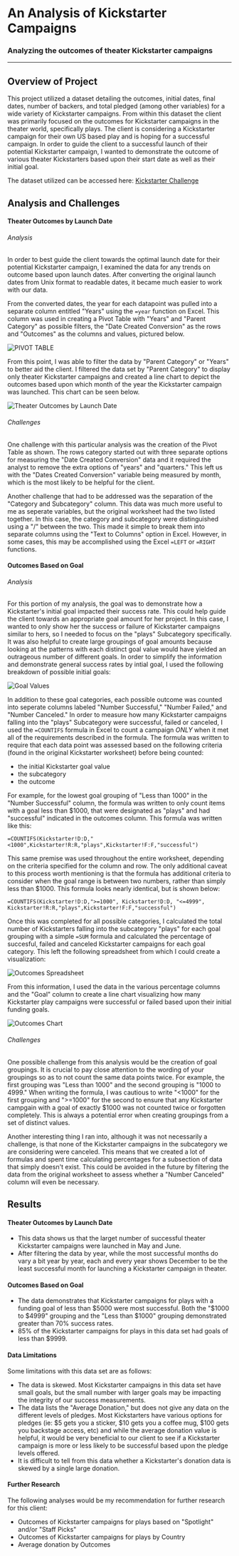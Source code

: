 # An Analysis of Kickstarter Campaigns
### Analyzing the outcomes of theater Kickstarter campaigns
---
## Overview of Project
This project utilized a dataset detailing the outcomes, initial dates, final dates, number of backers, and total pledged (among other variables) for a wide variety of Kickstarter campaigns. From within this dataset the client was primarily focused on the outcomes for Kickstarter campaigns in the theater world, specifically plays. The client is considering a Kickstarter campaign for their own US based play and is hoping for a successful campaign. In order to guide the client to a successful launch of their potential Kickstarter campaign, I wanted to demonstrate the outcome of various theater Kickstarters based upon their start date as well as their initial goal.

The dataset utilized can be accessed here: [Kickstarter Challenge]()

## Analysis and Challenges
#### Theater Outcomes by Launch Date
###### Analysis
In order to best guide the client towards the optimal launch date for their potential Kickstarter campaign, I examined the data for any trends on outcome based upon launch dates. After converting the original launch dates from Unix format to readable dates, it became much easier to work with our data.

From the converted dates, the year for each datapoint was pulled into a separate column entitled "Years" using the `=year` function on Excel. This column was used in creating a Pivot Table with "Years" and "Parent Category" as possible filters, the "Date Created Conversion" as the rows and "Outcomes" as the columns and values, pictured below.

![PIVOT TABLE](https://github.com/kenziejgs/kickstarter-analysis/blob/43286c6a71ceda73ea5a80050c1ce9a6a90b39e3/Screen%20Shot%202022-06-15%20at%205.50.45%20PM.png)

From this point, I was able to filter the data by "Parent Category" or "Years" to better aid the client. I filtered the data set by "Parent Category" to display only theater Kickstarter campaigns and created a line chart to depict the outcomes based upon which month of the year the Kickstarter campaign was launched. This chart can be seen below.

![Theater Outcomes by Launch Date](https://github.com/kenziejgs/kickstarter-analysis/blob/918e3ad43963d5c2430b14ff6bbfcdf5259459f2/Resources/Theater_Outcomes_vs_Launch.png)

###### Challenges
One challenge with this particular analysis was the creation of the Pivot Table as shown. The rows category started out with three separate options for measuring the "Date Created Conversion" data and it required the analyst to remove the extra options of "years" and "quarters." This left us with the "Dates Created Conversion" variable being measured by month, which is the most likely to be helpful for the client.

Another challenge that had to be addressed was the separation of the "Category and Subcategory" column. This data was much more useful to me as seperate variables, but the original worksheet had the two listed together. In this case, the category and subcategory were distinguished using a "/" between the two. This made it simple to break them into separate columns using the "Text to Columns" option in Excel. However, in some cases, this may be accomplished using the Excel `=LEFT` or `=RIGHT` functions.

#### Outcomes Based on Goal
###### Analysis
For this portion of my analysis, the goal was to demonstrate how a Kickstarter's initial goal impacted their success rate. This could help guide the client towards an appropriate goal amount for her project. In this case, I wanted to only show her the success or failure of Kickstarter campaigns similar to hers, so I needed to focus on the "plays" Subcategory specifically. It was also helpful to create large groupings of goal amounts because looking at the patterns with each distinct goal value would have yielded an outrageous number of different goals. In order to simplify the information and demonstrate general success rates by intial goal, I used the following breakdown of possible initial goals:

![Goal Values](https://github.com/kenziejgs/kickstarter-analysis/blob/c04c734211b305db878a247a491c84417bb990d7/Screen%20Shot%202022-06-16%20at%208.40.03%20AM.png)

In addition to these goal categories, each possible outcome was counted into seperate columns labeled "Number Successful," "Number Failed," and "Number Canceled." In order to measure how many Kickstarter campaigns falling into the "plays" Subcategory were successful, failed or canceled, I used the `=COUNTIFS` formula in Excel to count a campaign _ONLY_ when it met all of the requirements described in the formula. The formula was written to require that each data point was assessed based on the following criteria (found in the original Kickstarter worksheet) before being counted:

* the initial Kickstarter goal value
* the subcategory
* the outcome

For example, for the lowest goal grouping of "Less than 1000" in the "Number Successful" column, the formula was written to only count items with a goal less than $1000, that were designated as "plays" and had "successful" indicated in the outcomes column. This formula was written like this:
```
=COUNTIFS(Kickstarter!D:D,"<1000",Kickstarter!R:R,"plays",Kickstarter!F:F,"successful")
```
This same premise was used throughout the entire worksheet, depending on the criteria specified for the column and row. The only additional caveat to this process worth mentioning is that the formula has additional criteria to consider when the goal range is between two numbers, rather than simply less than $1000. This formula looks nearly identical, but is shown below:
```
=COUNTIFS(Kickstarter!D:D,">=1000", Kickstarter!D:D, "<=4999", Kickstarter!R:R,"plays",Kickstarter!F:F,"successful")
```
Once this was completed for all possible categories, I calculated the total number of Kickstarters falling into the subcategory "plays" for each goal grouping with a simple `=SUM` formula and calculated the percentage of succesful, failed and canceled Kickstarter campaigns for each goal category. This left the following spreadsheet from which I could create a visualization:

![Outcomes Spreadsheet](https://github.com/kenziejgs/kickstarter-analysis/blob/b865dcd8dbffc57671f385a9dd0d7f84654b546b/Outcomes%20Spreadsheet.png)

From this information, I used the data in the various percentage columns and the "Goal" column to create a line chart visualizing how many Kickstarter play campaigns were successful or failed based upon their initial funding goals.

![Outcomes Chart](https://github.com/kenziejgs/kickstarter-analysis/blob/7093e31a55eb36e598a3f7666f5a9d35a1c1cfbe/Resources/Outcomes_vs_Goals.png)

###### Challenges
One possible challenge from this analysis would be the creation of goal groupings. It is crucial to pay close attention to the wording of your groupings so as to not count the same data points twice. For example, the first grouping was "Less than 1000" and the second grouping is "1000 to 4999." When writing the formula, I was cautious to write "<1000" for the first grouping and ">=1000" for the second to ensure that any Kickstarter campgain with a goal of exactly $1000 was not counted twice or forgotten completely. This is always a potential error when creating groupings from a set of distinct values.

Another interesting thing I ran into, although it was not necessarily a challenge, is that none of the Kickstarter campaigns in the subcategory we are considering were canceled. This means that we created a lot of formulas and spent time calculating percentages for a subsection of data that simply doesn't exist. This could be avoided in the future by filtering the data from the original worksheet to assess whether a "Number Canceled" column will even be necessary.

## Results
#### Theater Outcomes by Launch Date
* This data shows us that the larget number of successful theater Kickstarter campaigns were launched in May and June.
* After filtering the data by year, while the most successful months do vary a bit year by year, each and every year shows December to be the least successful month for launching a Kickstarter campaign in theater.
#### Outcomes Based on Goal
* The data demonstrates that Kickstarter campaigns for plays with a funding goal of less than $5000 were most successful. Both the "$1000 to $4999" grouping and the "Less than $1000" grouping demonstrated greater than 70% success rates.
* 85% of the Kickstarter campaigns for plays in this data set had goals of less than $9999.
#### Data Limitations
Some limitations with this data set are as follows:
* The data is skewed. Most Kickstarter campaigns in this data set have small goals, but the small number with larger goals may be impacting the integrity of our success measurements.
* The data lists the "Average Donation," but does not give any data on the different levels of pledges. Most Kickstarters have various options for pledges (ie: $5 gets you a sticker, $10 gets you a coffee mug, $100 gets you backstage access, etc) and while the average donation value is helpful, it would be very beneficial to our client to see if a Kickstarter campaign is more or less likely to be successful based upon the pledge levels offered.
* It is difficult to tell from this data whether a Kickstarter's donation data is skewed by a single large donation.
#### Further Research
The following analyses would be my recommendation for further research for this client:
* Outcomes of Kickstarter campaigns for plays based on "Spotlight" and/or "Staff Picks"
* Outcomes of Kickstarter campaigns for plays by Country
* Average donation by Outcomes
